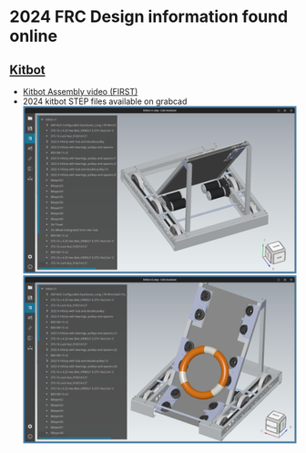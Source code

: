 # 2024 FRC Design information found online

## [Kitbot](https://www.firstinspires.org/resource-library/frc/kitbot)
* [Kitbot Assembly video (FIRST)](https://www.youtube.com/watch?v=ADcDsgZ8Jnc)
* 2024 kitbot STEP files available on grabcad
![Kitbot V1](imgs/kitbot-v1.png)
![Kitbot V2](imgs/kitbot-v2.png)

